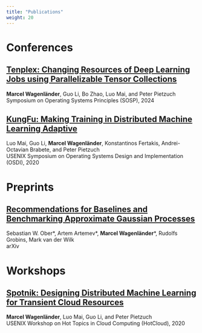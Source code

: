 ```yaml
---
title: "Publications"
weight: 20
---
```


# Conferences
## [Tenplex: Changing Resources of Deep Learning Jobs using Parallelizable Tensor Collections](https://dl.acm.org/doi/10.1145/3694715.3695975)
**Marcel Wagenländer**, Guo Li, Bo Zhao, Luo Mai, and Peter Pietzuch\
Symposium on Operating Systems Principles (SOSP), 2024

## [KungFu: Making Training in Distributed Machine Learning Adaptive](https://www.usenix.org/conference/osdi20/presentation/mai)
Luo Mai, Guo Li, **Marcel Wagenländer**, Konstantinos Fertakis, Andrei-Octavian Brabete, and Peter Pietzuch\
USENIX Symposium on Operating Systems Design and Implementation (OSDI), 2020

# Preprints
## [Recommendations for Baselines and Benchmarking Approximate Gaussian Processes](https://arxiv.org/abs/2402.09849)
Sebastian W. Ober\*, Artem Artemev\*, **Marcel Wagenländer**\*, Rudolfs Grobins, Mark van der Wilk\
arXiv

# Workshops
## [Spotnik: Designing Distributed Machine Learning for Transient Cloud Resources](https://www.usenix.org/conference/hotcloud20/presentation/wagenl%C3%A4nder)
**Marcel Wagenländer**, Luo Mai, Guo Li, and Peter Pietzuch\
USENIX Workshop on Hot Topics in Cloud Computing (HotCloud), 2020
